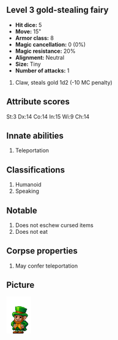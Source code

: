 ## Level 3 gold-stealing fairy

- **Hit dice:** 5
- **Move:** 15"
- **Armor class:** 8
- **Magic cancellation:** 0 (0%)
- **Magic resistance:** 20%
- **Alignment:** Neutral
- **Size:** Tiny
- **Number of attacks:** 1
1. Claw, steals gold 1d2 (-10 MC penalty)

## Attribute scores

St:3 Dx:14 Co:14 In:15 Wi:9 Ch:14

## Innate abilities

1. Teleportation

## Classifications

1. Humanoid
2. Speaking

## Notable

1. Does not eschew cursed items
2. Does not eat

## Corpse properties

1. May confer teleportation

## Picture

![Leprechaun](https://github.com/hyvanmielenpelit/GnollHackTileSet/blob/main/Monsters/leprechaun/leprechaun.png?raw=true)
